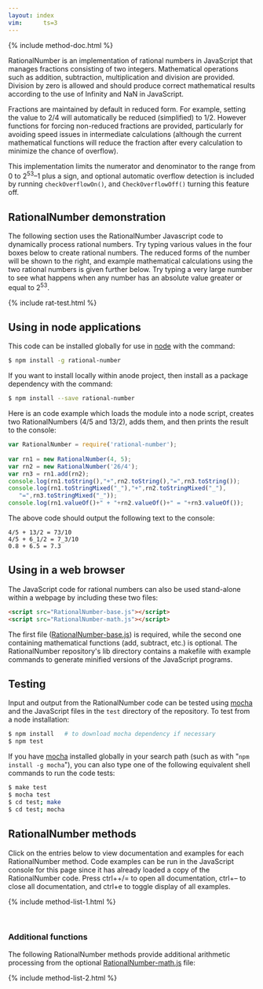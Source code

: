```yaml
---
layout: index
vim:	  ts=3
---
```


{% include method-doc.html %}

<!-- BEGINNING OF TEXT --------------------------------------- -->



RationalNumber is an implementation of rational numbers in JavaScript
that manages fractions consisting of two integers.  Mathematical
operations such as addition, subtraction, multiplication and division
are provided.  Division by zero is allowed and should produce correct
mathematical results according to the use of Infinity and NaN in
JavaScript.

Fractions are maintained by default in reduced form.  For example,
setting the value to 2/4 will automatically be reduced (simplified)
to 1/2. However functions for forcing non-reduced fractions are
provided, particularly for avoiding speed issues in intermediate
calculations (although the current mathematical functions will
reduce the fraction after every calculation to minimize the chance
of overflow).

This implementation limits the numerator and denominator to the
range from 0 to 2<sup>53</sup>&ndash;1 plus a sign, and optional
automatic overflow detection is included by running `checkOverflowOn()`,
and `CheckOverflowOff()` turning this feature off.



## RationalNumber demonstration

The following section uses the RationalNumber Javascript code to
dynamically process rational numbers.  Try typing various values
in the four boxes below to create rational numbers.  The reduced
forms of the number will be shown to the right, and example
mathematical calculations using the two rational numbers is given
further below.  Try typing a very large number to see what happens
when any number has an absolute value greater or equal to 2<sup>53</sup>.

{% include rat-test.html %}



## Using in node applications

This code can be installed globally for use in [node](http://nodejs.org) 
with the command:

``` bash
$ npm install -g rational-number
```

If you want to install locally within anode project, then install
as a package dependency with the command:

``` bash
$ npm install --save rational-number
```

Here is an code example which loads the module into a node script,
creates two RationalNumbers (4/5 and 13/2), adds them, and then
prints the result to the console:

``` javascript
var RationalNumber = require('rational-number');
    
var rn1 = new RationalNumber(4, 5);
var rn2 = new RationalNumber('26/4');
var rn3 = rn1.add(rn2);
console.log(rn1.toString(),"+",rn2.toString(),"=",rn3.toString());
console.log(rn1.toStringMixed("_"),"+",rn2.toStringMixed("_"),
   "=",rn3.toStringMixed("_"));
console.log(rn1.valueOf()+" + "+rn2.valueOf()+" = "+rn3.valueOf());
```

The above code should output the following text to the console:

```
4/5 + 13/2 = 73/10
4/5 + 6_1/2 = 7_3/10
0.8 + 6.5 = 7.3
```



## Using in a web browser

The JavaScript code for rational numbers can also be used stand-alone
within a webpage by including these two files:

``` HTML
<script src="RationalNumber-base.js"></script>
<script src="RationalNumber-math.js"></script>
```

The first file ([RationalNumber-base.js](https://github.com/craigsapp/RationalNumber/blob/master/lib/RationalNumber-base.js)) is required, while the
second one containing mathematical functions (add, subtract, etc.)
is optional.  The RationalNumber repository's lib directory contains
a makefile with example commands to generate minified versions of
the JavaScript programs.



## Testing

Input and output from the RationalNumber code can be tested using
[mocha](http://mochajs.org) and the JavaScript files in the `test`
directory of the repository.  To test from a node installation:

``` bash
$ npm install   # to download mocha dependency if necessary
$ npm test
```

If you have [mocha](http://mochajs.org) installed globally in your
search path (such as with "`npm install -g mocha`"), you can also
type one of the following equivalent shell commands to run the code
tests:

``` bash
$ make test
$ mocha test
$ cd test; make
$ cd test; mocha
```


<a name=doc> </a>
## RationalNumber methods

Click on the entries below to view documentation and examples for
each RationalNumber method.  Code examples can be run in the JavaScript
console for this page since it has already loaded a copy of the
RationalNumber code.  Press <span
onclick="(function(e){openAllDocumentation();e.preventDefault()})(event)"><span
class="keyboard-char">ctrl</span>+<span
class="keyboard-char">+/=</span></span> to open all documentation,
<span
onclick="(function(e){closeAllDocumentation();e.preventDefault()})(event)"><span
class="keyboard-char">ctrl</span>+<span
class="keyboard-char">&ndash;</span></span> to close all documentation,
and <span onclick="(function(e){toggleAllExamplesDisplay()})(event)"><span
class="keyboard-char">ctrl</span>+<span
class="keyboard-char">e</span></span> to toggle display of all
examples.

{% include method-list-1.html %}

<span style="height:30px;">&nbsp;</span>

### Additional functions

The following RationalNumber methods provide additional arithmetic
processing from the optional [RationalNumber-math.js](https://github.com/craigsapp/RationalNumber/blob/master/lib/RationalNumber-math.js) file:

{% include method-list-2.html %}



